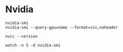 # Nvidia

```shell
nvidia-smi
nvidia-smi --query-gpu=name --format=csv,noheader

nvcc --version

watch -n 5 -d nvidia-smi
```

